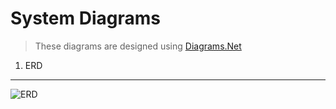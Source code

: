 # System Diagrams

> These diagrams are designed using [Diagrams.Net](https://github.com/zuri-training/auth_wiki_team_1_project)

1. ERD
---

![ERD](https://raw.githubusercontent.com/zuri-training/auth_wiki_team_1_project/main/backend/diagrams/auth_wiki_erd.jpg)
